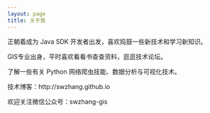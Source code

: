 ```yaml
---
layout: page
title: 关于我
---
```



正朝着成为 Java SDK 开发者出发，喜欢捣鼓一些新技术和学习新知识。
<p>
GIS专业出身，平时喜欢看看书查查资料，逛逛技术论坛。
<p>
了解一些有关 Python 网络爬虫技能、数据分析与可视化技术。
<p>
技术博客：http://swzhang.github.io
<p>
欢迎关注微信公众号：swzhang-gis
